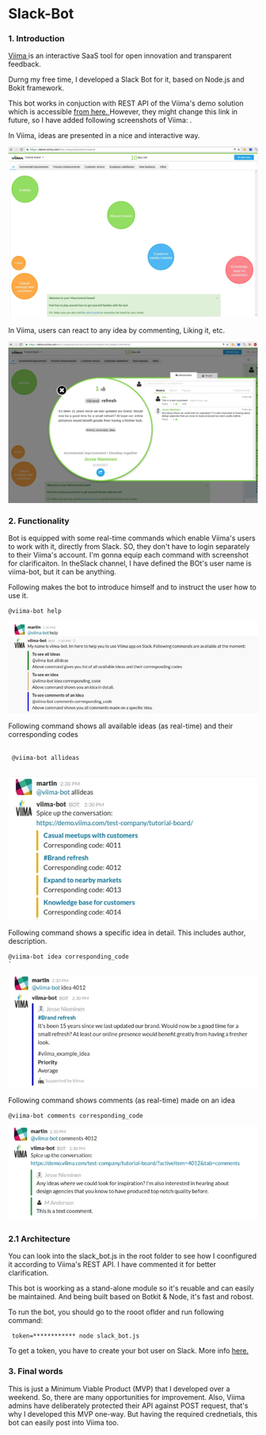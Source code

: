 # Slack-Bot
### 1. Introduction
<a href="http://www.viima.com">Viima </a> is an interactive SaaS tool for open innovation and transparent feedback.

Durng my free time, I developed a Slack Bot for it, based on Node.js and Bokit framework.

This bot works in conjuction with REST API of the Viima's demo solution which is accessible <a href="https://demo.viima.com/test-company/tutorial-board/"> from here. </a> However, they might change this link in future, so I have added following screenshots of Viima:
.


In Viima, ideas are presented in a nice and interactive way.

![alt tag](https://github.com/anderson-martin/Slack-Bot/blob/master/viima-one.jpg)



In Viima, users can react to any idea by commenting, Liking it, etc.

![alt tag](https://github.com/anderson-martin/Slack-Bot/blob/master/viima-two.jpg)



### 2. Functionality
Bot is equipped with some real-time commands which enable Viima's users to work with it, directly from Slack. SO, they don't have to login separately to their Viima's account. I'm gonna equip each command with screenshot for clarificaiton. In theSlack channel, I have defined the BOt's user name is viima-bot, but it can be anything.



Following makes the bot to introduce himself and to instruct the user how to use it.

```
@viima-bot help 

```




![alt tag](https://github.com/anderson-martin/Slack-Bot/blob/master/slack-one.jpg)

Following command shows all available ideas (as real-time) and their corresponding codes
```

 @viima-bot allideas
 
 ```


![alt tag](https://github.com/anderson-martin/Slack-Bot/blob/master/slack-two.jpg)


Following command shows a specific idea in detail. This includes author, description.

```
@viima-bot idea corresponding_code 
`
```

![alt tag](https://github.com/anderson-martin/Slack-Bot/blob/master/slack-three.jpg)



Following command shows comments (as real-time) made on an idea

```
@viima-bot comments corresponding_code 

```
![alt tag](https://github.com/anderson-martin/Slack-Bot/blob/master/slack-four.jpg)



### 2.1 Architecture
You can look into the slack_bot.js in the root folder to see how I coonfigured it according to Viima's REST API. I have commented it for better clarification.

This bot is woorking as a stand-alone module so it's reuable and can easily be maintained. And being built based on Botkit & Node, it's fast and robost.

To run the bot, you should go to the rooot oflder and run following command:

```
 token=************ node slack_bot.js
```

To get a token, you have to create your bot user on Slack. More info <a href="https://api.slack.com/bot-users"> here. </a> 


### 3. Final words

This is just a Minimum Viable Product (MVP) that I developed over a weekend. So, there are many opportunities for improvement. Also, Viima admins have deliberately protected their API against POST request, that's why I developed this MVP one-way. But having the required crednetials, this bot can easily post into Viima too.

